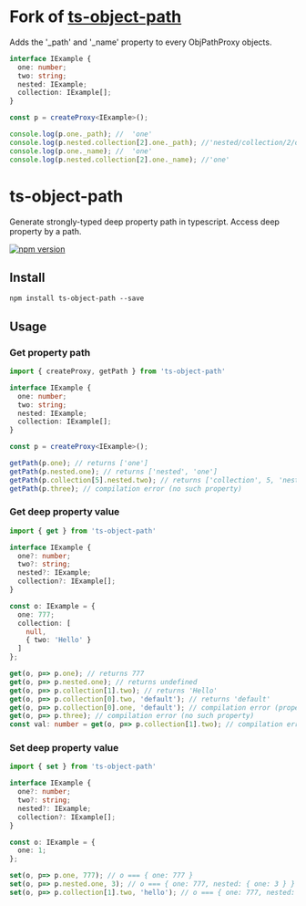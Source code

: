 # Fork of [ts-object-path](https://github.com/Taras-Tymchiy/ts-object-path) 

Adds the '_path' and '_name' property to every ObjPathProxy objects.


```typescript
interface IExample {
  one: number;
  two: string;
  nested: IExample;
  collection: IExample[];
}

const p = createProxy<IExample>();

console.log(p.one._path); //  'one'
console.log(p.nested.collection[2].one._path); //'nested/collection/2/one'
console.log(p.one._name); //  'one'
console.log(p.nested.collection[2].one._name); //'one'

```



# ts-object-path
Generate strongly-typed deep property path in typescript. Access deep property by a path.

[![npm version](https://badge.fury.io/js/ts-object-path.svg)](https://badge.fury.io/js/ts-object-path)

## Install
```
npm install ts-object-path --save
```

## Usage

### Get property path
```typescript
import { createProxy, getPath } from 'ts-object-path'

interface IExample {
  one: number;
  two: string;
  nested: IExample;
  collection: IExample[];
}

const p = createProxy<IExample>();

getPath(p.one); // returns ['one']
getPath(p.nested.one); // returns ['nested', 'one']
getPath(p.collection[5].nested.two); // returns ['collection', 5, 'nested', 'two']
getPath(p.three); // compilation error (no such property)

```

### Get deep property value
```typescript
import { get } from 'ts-object-path'

interface IExample {
  one?: number;
  two?: string;
  nested?: IExample;
  collection?: IExample[];
}

const o: IExample = {
  one: 777;
  collection: [
    null,
    { two: 'Hello' }
  ]
};

get(o, p=> p.one); // returns 777
get(o, p=> p.nested.one); // returns undefined
get(o, p=> p.collection[1].two); // returns 'Hello'
get(o, p=> p.collection[0].two, 'default'); // returns 'default'
get(o, p=> p.collection[0].one, 'default'); // compilation error (property and default value types don't match)
get(o, p=> p.three); // compilation error (no such property)
const val: number = get(o, p=> p.collection[1].two); // compilation error (string is not assignable to number)

```

### Set deep property value
```typescript
import { set } from 'ts-object-path'

interface IExample {
  one?: number;
  two?: string;
  nested?: IExample;
  collection?: IExample[];
}

const o: IExample = {
  one: 1;
};

set(o, p=> p.one, 777); // o === { one: 777 }
set(o, p=> p.nested.one, 3); // o === { one: 777, nested: { one: 3 } }
set(o, p=> p.collection[1].two, 'hello'); // o === { one: 777, nested: { one: 3 }, collection: [undefined, { two: 'hello'}] }

```
